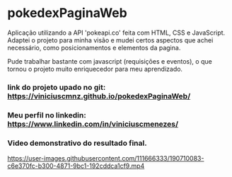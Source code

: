 # pokedexPaginaWeb

Aplicação utilizando a API 'pokeapi.co' feita com HTML, CSS e JavaScript. 
Adaptei o projeto para minha visão e mudei certos aspectos que achei necessário, como posicionamentos e elementos da pagina.

Pude trabalhar bastante com javascript (requisições e eventos), o que tornou o projeto muito enriquecedor para meu aprendizado.


### link do projeto upado no git: https://viniciuscmnz.github.io/pokedexPaginaWeb/



### Meu perfil no linkedin: https://www.linkedin.com/in/viniciuscmenezes/



### Video demonstrativo do resultado final.

https://user-images.githubusercontent.com/111666333/190710083-c6e370fc-b300-4871-9bc1-192cddca1cf9.mp4

